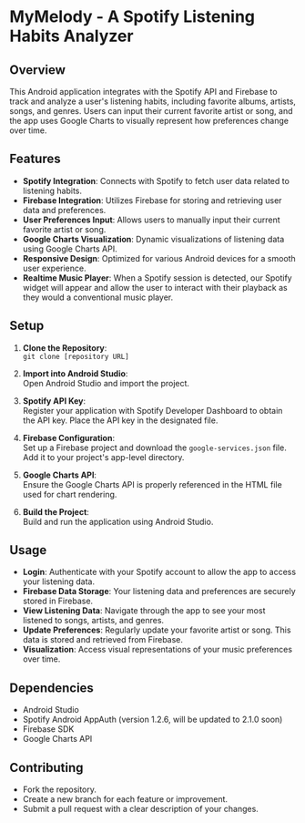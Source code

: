 # MyMelody - A Spotify Listening Habits Analyzer

## Overview

This Android application integrates with the Spotify API and Firebase to track and analyze a user's listening habits, including favorite albums, artists, songs, and genres. Users can input their current favorite artist or song, and the app uses Google Charts to visually represent how preferences change over time.

## Features

- **Spotify Integration**: Connects with Spotify to fetch user data related to listening habits.
- **Firebase Integration**: Utilizes Firebase for storing and retrieving user data and preferences.
- **User Preferences Input**: Allows users to manually input their current favorite artist or song.
- **Google Charts Visualization**: Dynamic visualizations of listening data using Google Charts API.
- **Responsive Design**: Optimized for various Android devices for a smooth user experience.
- **Realtime Music Player**: When a Spotify session is detected, our Spotify widget will appear and allow the user to interact with their playback as they would a conventional music player.

## Setup

1. **Clone the Repository**:  
   `git clone [repository URL]`

2. **Import into Android Studio**:  
   Open Android Studio and import the project.

3. **Spotify API Key**:  
   Register your application with Spotify Developer Dashboard to obtain the API key. Place the API key in the designated file.

4. **Firebase Configuration**:  
   Set up a Firebase project and download the `google-services.json` file. Add it to your project's app-level directory.

5. **Google Charts API**:  
   Ensure the Google Charts API is properly referenced in the HTML file used for chart rendering.

6. **Build the Project**:  
   Build and run the application using Android Studio.

## Usage

- **Login**: Authenticate with your Spotify account to allow the app to access your listening data.
- **Firebase Data Storage**: Your listening data and preferences are securely stored in Firebase.
- **View Listening Data**: Navigate through the app to see your most listened to songs, artists, and genres.
- **Update Preferences**: Regularly update your favorite artist or song. This data is stored and retrieved from Firebase.
- **Visualization**: Access visual representations of your music preferences over time.

## Dependencies

- Android Studio
- Spotify Android AppAuth (version 1.2.6, will be updated to 2.1.0 soon)
- Firebase SDK
- Google Charts API

## Contributing

- Fork the repository.
- Create a new branch for each feature or improvement.
- Submit a pull request with a clear description of your changes.
